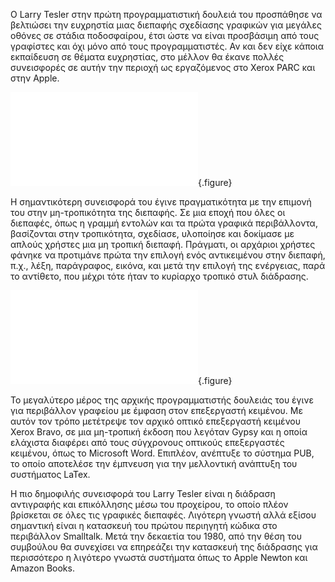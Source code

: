 
Ο Larry Tesler στην πρώτη προγραμματιστική δουλειά του προσπάθησε να βελτιώσει την ευχρηστία μιας διεπαφής σχεδίασης γραφικών για μεγάλες οθόνες σε στάδια ποδοσφαίρου, έτσι ώστε να είναι προσβάσιμη από τους γραφίστες και όχι μόνο από τους προγραμματιστές. Αν και δεν είχε κάποια εκπαίδευση σε θέματα ευχρηστίας, στο μέλλον θα έκανε πολλές συνεισφορές σε αυτήν την περιοχή ως εργαζόμενος στο Xerox PARC και στην Apple.

![](tesler-alto.md){.figure}

Η σημαντικότερη συνεισφορά του έγινε πραγματικότητα με την επιμονή του στην μη-τροπικότητα της διεπαφής. Σε μια εποχή που όλες οι διεπαφές, όπως η γραμμή εντολών και τα πρώτα γραφικά περιβάλλοντα, βασίζονται στην τροπικότητα, σχεδίασε, υλοποίησε και δοκίμασε με απλούς χρήστες μια μη τροπική διεπαφή. Πράγματι, οι αρχάριοι χρήστες φάνηκε να προτιμάνε πρώτα την επιλογή ενός αντικειμένου στην διεπαφή, π.χ., λέξη, παράγραφος, εικόνα, και μετά την επιλογή της ενέργειας, παρά το αντίθετο, που μέχρι τότε ήταν το κυρίαρχο τροπικό στυλ διάδρασης.

![](xerox-gypsy.md){.figure}

Το μεγαλύτερο μέρος της αρχικής προγραμματιστής δουλειάς του έγινε για περιβάλλον γραφείου με έμφαση στον επεξεργαστή κειμένου. Με αυτόν τον τρόπο μετέτρεψε τον αρχικό οπτικό επεξεργαστή κειμένου Xerox Bravo, σε μια μη-τροπική έκδοση που λεγόταν Gypsy και η οποία ελάχιστα διαφέρει από τους σύγχρονους οπτικούς επεξεργαστές κειμένου, όπως το Microsoft Word. Επιπλέον, ανέπτυξε το σύστημα PUΒ, το οποίο αποτελέσε την έμπνευση για την μελλοντική ανάπτυξη του συστήματος LaTex.

Η πιο δημοφιλής συνεισφορά του Larry Tesler είναι η διάδραση αντιγραφής και επικόλλησης μέσω του προχείρου, το οποίο πλέον βρίσκεται σε όλες τις γραφικές διεπαφές. Λιγότερη γνωστή αλλά εξίσου σημαντική είναι η κατασκευή του πρώτου περιηγητή κώδικα στο περιβάλλον Smalltalk. Μετά την δεκαετία του 1980, από την θέση του συμβούλου θα συνεχίσει να επηρεάζει την κατασκευή της  διάδρασης για περισσότερο η λιγότερο γνωστά συστήματα όπως το Apple Newton και Amazon Books.
